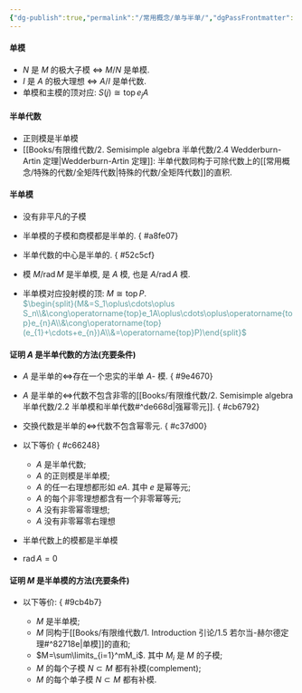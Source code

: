 ```yaml
---
{"dg-publish":true,"permalink":"/常用概念/单与半单/","dgPassFrontmatter":true,"created":"2024-08-14T19:58:23.766+08:00","updated":"2024-09-13T21:20:53.506+08:00"}
---
```


#### 单模
+ $N$ 是 $M$ 的极大子模 $\Longleftrightarrow$ $M/N$ 是单模.
+ $I$ 是 $A$ 的极大理想 $\Longleftrightarrow$ $A/I$ 是单代数.
+ 单模和主模的顶对应: $S(j)\cong\operatorname{top}e_{j}A$

#### 半单代数
+ 正则模是半单模
+ [[Books/有限维代数/2. Semisimple algebra 半单代数/2.4 Wedderburn-Artin 定理\|Wedderburn-Artin 定理]]: 半单代数同构于可除代数上的[[常用概念/特殊的代数/全矩阵代数\|特殊的代数/全矩阵代数]]的直积.

#### 半单模
+ 没有非平凡的子模
+ 半单模的子模和商模都是半单的.
{ #a8fe07}

+ 半单代数的中心是半单的.
{ #52c5cf}

+ 模 $M/\operatorname{rad}M$ 是半单模, 是 $A$ 模, 也是 $A/\operatorname{rad}A$ 模.
+ 半单模对应投射模的顶: $M\cong\operatorname{top}P$.<br/> <font color=CadetBlue>$\begin{split}(M&=S_1\oplus\cdots\oplus S_n\\&\cong\operatorname{top}e_1A\oplus\cdots\oplus\operatorname{top}e_{n}A\\&\cong\operatorname{top}(e_{1}+\cdots+e_{n})A\\&=\operatorname{top}P)\end{split}$
</font> 

#### 证明 $A$ 是半单代数的方法(充要条件)
+ $A$ 是半单的$\Longleftrightarrow$存在一个忠实的半单 $A$- 模.
{ #9e4670}

+ $A$ 是半单的$\Longleftrightarrow$代数不包含非零的[[Books/有限维代数/2. Semisimple algebra 半单代数/2.2 半单模和半单代数#^de668d\|强幂零元]].
{ #cb6792}

+ 交换代数是半单的$\Longleftrightarrow$代数不包含幂零元.
{ #c37d00}

+ 以下等价
{ #c66248}

	+ $A$ 是半单代数;
	+ $A$ 的正则模是半单模;
	+ $A$ 的任一右理想都形如 $eA$. 其中 $e$ 是幂等元;
	+ $A$ 的每个非零理想都含有一个非零幂等元;
	+ $A$ 没有非零幂零理想;
	+ $A$ 没有非零幂零右理想
+ 半单代数上的模都是半单模
+  $\operatorname{rad}A=0$

#### 证明 $M$ 是半单模的方法(充要条件)
+ 以下等价:
{ #9cb4b7}

	+ $M$ 是半单模;
	+ $M$ 同构于[[Books/有限维代数/1. Introduction 引论/1.5 若尔当-赫尔德定理#^82718e\|单模]]的直和;
	+ $M=\sum\limits_{i=1}^mM_i$. 其中 $M_i$ 是 $M$ 的子模;
	+ $M$ 的每个子模 $N\subset M$ 都有补模(complement);
	+ $M$ 的每个单子模 $N\subset M$ 都有补模.

